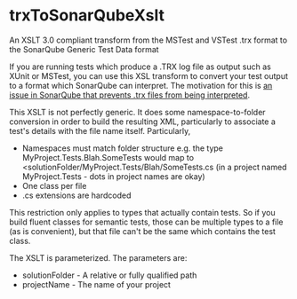 # trxToSonarQubeXslt
An XSLT 3.0 compliant transform from the MSTest and VSTest .trx format to the SonarQube Generic Test Data format

If you are running tests which produce a .TRX log file as output such as XUnit or MSTest, you can use this XSL transform to convert your test output to a format which SonarQube can interpret.  The motivation for this is [an issue in SonarQube that prevents .trx files from being interpreted](https://github.com/SonarSource/sonar-csharp/issues/886).

This XSLT is not perfectly generic.  It does some namespace-to-folder conversion in order to build the resulting XML, particularly to associate a test's details with the file name itself.  Particularly, 
* Namespaces must match folder structure e.g. the type MyProject.Tests.Blah.SomeTests would map to <solutionFolder/MyProject.Tests/Blah/SomeTests.cs (in a project named MyProject.Tests - dots in project names are okay)
* One class per file
* .cs extensions are hardcoded

This restriction only applies to types that actually contain tests.  So if you build fluent classes for semantic tests, those can be multiple types to a file (as is convenient), but that file can't be the same which contains the test class.
  
The XSLT is parameterized.  The parameters are:
* solutionFolder - A relative or fully qualified path
* projectName - The name of your project
